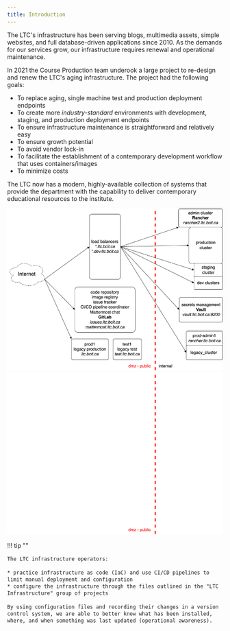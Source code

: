 ```yaml
---
title: Introduction
---
```


The LTC's infrastructure has been serving blogs, multimedia assets, simple websites, and full database-driven applications since 2010. As the demands for our services grow, our infrastructure requires renewal and operational maintenance.

In 2021 the Course Production team underook a large project to re-design and renew the LTC's aging infrastructure. The project had the following goals:

* To replace aging, single machine test and production deployment endpoints
* To create more *industry-standard* environments with development, staging, and production deployment endpoints
* To ensure infrastructure maintenance is straightforward and relatively easy
* To ensure growth potential
* To avoid vendor lock-in
* To facilitate the establishment of a contemporary development workflow that uses containers/images
* To minimize costs

The LTC now has a modern, highly-available collection of systems that provide the department with the capability to deliver contemporary educational resources to the institute.


![ltc-infrastructure](assets/ltc-infrastructure-simple.png#only-light)
![ltc-infrastructure](assets/ltc-infrastructure-simple-dark.png#only-dark)

!!! tip ""

    The LTC infrastructure operators:

    * practice infrastructure as code (IaC) and use CI/CD pipelines to limit manual deployment and configuration
    * configure the infrastructure through the files outlined in the "LTC Infrastructure" group of projects

    By using configuration files and recording their changes in a version control system, we are able to better know what has been installed, where, and when something was last updated (operational awareness).
